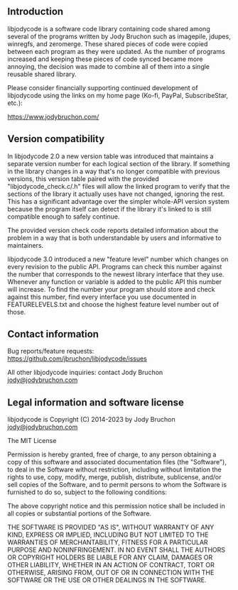 Introduction
-------------------------------------------------------------------------------
libjodycode is a software code library containing code shared among several of
the programs written by Jody Bruchon such as imagepile, jdupes, winregfs, and
zeromerge. These shared pieces of code were copied between each program as
they were updated. As the number of programs increased and keeping these
pieces of code synced became more annoying, the decision was made to combine
all of them into a single reusable shared library.

Please consider financially supporting continued development of libjodycode
using the links on my home page (Ko-fi, PayPal, SubscribeStar, etc.):

https://www.jodybruchon.com/


Version compatibility
-------------------------------------------------------------------------------
In libjodycode 2.0 a new version table was introduced that maintains a separate
version number for each logical section of the library. If something in the
library changes in a way that's no longer compatible with previous versions,
this version table paired with the provided "libjodycode_check.c/.h" files will
allow the linked program to verify that the sections of the library it actually
uses have not changed, ignoring the rest. This has a significant advantage over
the simpler whole-API version system because the program itself can detect if
the library it's linked to is still compatible enough to safely continue.

The provided version check code reports detailed information about the problem
in a way that is both understandable by users and informative to maintainers.

libjodycode 3.0 introduced a new "feature level" number which changes on every
revision to the public API. Programs can check this number against the number
that corresponds to the newest library interface that they use. Whenever any
function or variable is added to the public API this number will increase.
To find the number your program should store and check against this number,
find every interface you use documented in FEATURELEVELS.txt and choose the
highest feature level number out of those.



Contact information
-------------------------------------------------------------------------------
Bug reports/feature requests: https://github.com/jbruchon/libjodycode/issues

All other libjodycode inquiries: contact Jody Bruchon <jody@jodybruchon.com>


Legal information and software license
-------------------------------------------------------------------------------
libjodycode is Copyright (C) 2014-2023 by Jody Bruchon <jody@jodybruchon.com>

The MIT License

Permission is hereby granted, free of charge, to any person obtaining a copy of
this software and associated documentation files (the "Software"), to deal in
the Software without restriction, including without limitation the rights to
use, copy, modify, merge, publish, distribute, sublicense, and/or sell copies
of the Software, and to permit persons to whom the Software is furnished to do
so, subject to the following conditions:

The above copyright notice and this permission notice shall be included in all
copies or substantial portions of the Software.

THE SOFTWARE IS PROVIDED "AS IS", WITHOUT WARRANTY OF ANY KIND, EXPRESS OR
IMPLIED, INCLUDING BUT NOT LIMITED TO THE WARRANTIES OF MERCHANTABILITY,
FITNESS FOR A PARTICULAR PURPOSE AND NONINFRINGEMENT.  IN NO EVENT SHALL THE
AUTHORS OR COPYRIGHT HOLDERS BE LIABLE FOR ANY CLAIM, DAMAGES OR OTHER
LIABILITY, WHETHER IN AN ACTION OF CONTRACT, TORT OR OTHERWISE, ARISING FROM,
OUT OF OR IN CONNECTION WITH THE SOFTWARE OR THE USE OR OTHER DEALINGS IN THE
SOFTWARE.
